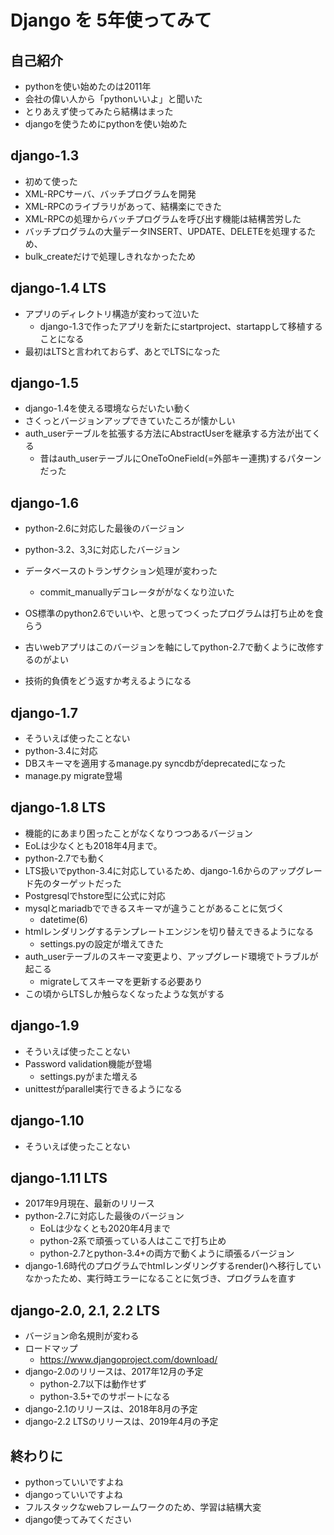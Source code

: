 # Django を 5年使ってみて


## 自己紹介

- pythonを使い始めたのは2011年
- 会社の偉い人から「pythonいいよ」と聞いた
- とりあえず使ってみたら結構はまった
- djangoを使うためにpythonを使い始めた


## django-1.3

- 初めて使った
- XML-RPCサーバ、バッチプログラムを開発
- XML-RPCのライブラリがあって、結構楽にできた
- XML-RPCの処理からバッチプログラムを呼び出す機能は結構苦労した
- バッチプログラムの大量データINSERT、UPDATE、DELETEを処理するため、
- bulk_createだけで処理しきれなかったため

## django-1.4 LTS

- アプリのディレクトリ構造が変わって泣いた
  - django-1.3で作ったアプリを新たにstartproject、startappして移植することになる
- 最初はLTSと言われておらず、あとでLTSになった


## django-1.5

- django-1.4を使える環境ならだいたい動く
- さくっとバージョンアップできていたころが懐かしい
- auth_userテーブルを拡張する方法にAbstractUserを継承する方法が出てくる
  - 昔はauth_userテーブルにOneToOneField(=外部キー連携)するパターンだった


## django-1.6

- python-2.6に対応した最後のバージョン
- python-3.2、3,3に対応したバージョン
- データベースのトランザクション処理が変わった
  - commit_manuallyデコレータががなくなり泣いた
  
- OS標準のpython2.6でいいや、と思ってつくったプログラムは打ち止めを食らう
- 古いwebアプリはこのバージョンを軸にしてpython-2.7で動くように改修するのがよい
- 技術的負債をどう返すか考えるようになる


## django-1.7

- そういえば使ったことない
- python-3.4に対応
- DBスキーマを適用するmanage.py syncdbがdeprecatedになった
- manage.py migrate登場


## django-1.8 LTS

- 機能的にあまり困ったことがなくなりつつあるバージョン
- EoLは少なくとも2018年4月まで。
- python-2.7でも動く
- LTS扱いでpython-3.4に対応しているため、django-1.6からのアップグレード先のターゲットだった
- Postgresqlでhstore型に公式に対応
- mysqlとmariadbでできるスキーマが違うことがあることに気づく
  - datetime(6)
- htmlレンダリングするテンプレートエンジンを切り替えできるようになる
  - settings.pyの設定が増えてきた
- auth_userテーブルのスキーマ変更より、アップグレード環境でトラブルが起こる
  - migrateしてスキーマを更新する必要あり
- この頃からLTSしか触らなくなったような気がする


## django-1.9

- そういえば使ったことない
- Password validation機能が登場
  - settings.pyがまた増える
- unittestがparallel実行できるようになる


## django-1.10

- そういえば使ったことない


## django-1.11 LTS

- 2017年9月現在、最新のリリース
- python-2.7に対応した最後のバージョン
  - EoLは少なくとも2020年4月まで
  - python-2系で頑張っている人はここで打ち止め
  - python-2.7とpython-3.4+の両方で動くように頑張るバージョン
- django-1.6時代のプログラムでhtmlレンダリングするrender()へ移行していなかったため、実行時エラーになることに気づき、プログラムを直す


## django-2.0, 2.1, 2.2 LTS

- バージョン命名規則が変わる
- ロードマップ
  - https://www.djangoproject.com/download/
- django-2.0のリリースは、2017年12月の予定
  - python-2.7以下は動作せず
  - python-3.5+でのサポートになる
- django-2.1のリリースは、2018年8月の予定
- django-2.2 LTSのリリースは、2019年4月の予定



## 終わりに

- pythonっていいですよね
- djangoっていいですよね
- フルスタックなwebフレームワークのため、学習は結構大変
- django使ってみてください
